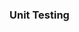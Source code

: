 <div id="title">

### Unit Testing
</div>

<div id="body">

<include src="what/container-inParent-asPanel.md" boilerplate />
<include src="stubs/container-inParent-asPanel.md" boilerplate />

</div>